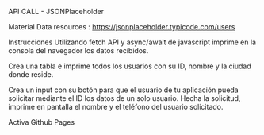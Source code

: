 API CALL - JSONPlaceholder


Material
Data resources : https://jsonplaceholder.typicode.com/users


Instrucciones
Utilizando fetch API y async/await de javascript imprime en la consola del navegador los datos recibidos.

Crea una tabla e imprime todos los usuarios con su ID, nombre y la ciudad donde reside.

Crea un input con su botón para que el usuario de tu aplicación pueda solicitar mediante el ID los datos de un solo usuario. Hecha la solicitud, imprime en pantalla el nombre y el teléfono del usuario solicitado.

Activa Github Pages
